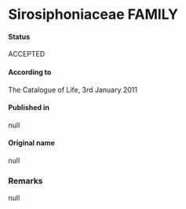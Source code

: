 # Sirosiphoniaceae FAMILY

#### Status
ACCEPTED

#### According to
The Catalogue of Life, 3rd January 2011

#### Published in
null

#### Original name
null

### Remarks
null